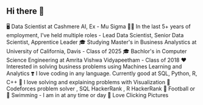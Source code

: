 ## Hi there 👋

🖥 Data Scientist at Cashmere AI, Ex - Mu Sigma
👨‍💼 In the last 5+ years of employment, I've held multiple roles - Lead Data Scientist, Senior Data Scientist, Apprentice Leader
🎓 Studying Master's in Business Analystics at University of California, Davis - Class of 2025
🎓 Bachlor's in Computer Science Engineering at Amrita Vishwa Vidyapeetham - Class of 2018
❤️ Interested in solving business problems using Machines Learning and Analytics
❣️ I love coding in any language. Currently good at SQL, Python, R, C++
💚 I love solving and explaining problems with Visualization
🥇 Codeforces problem solver , SQL HackerRank , R HackerRank
🏏 Football or🏸 Swimming - I am in at any time or day
📸 Love Clicking Pictures

<!--
**Vignesh-Thiagarajan-DS/Vignesh-Thiagarajan-DS** is a ✨ _special_ ✨ repository because its `README.md` (this file) appears on your GitHub profile.

Here are some ideas to get you started:

- 🔭 I’m currently working on ...
- 🌱 I’m currently learning ...
- 👯 I’m looking to collaborate on ...
- 🤔 I’m looking for help with ...
- 💬 Ask me about ...
- 📫 How to reach me: ...
- 😄 Pronouns: ...
- ⚡ Fun fact: ...
-->
